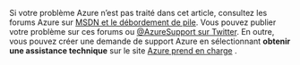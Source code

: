 Si votre problème Azure n’est pas traité dans cet article, consultez les forums Azure sur [MSDN et le débordement de pile](https://azure.microsoft.com/support/forums/). Vous pouvez publier votre problème sur ces forums ou [ @AzureSupport sur Twitter](https://twitter.com/AzureSupport). En outre, vous pouvez créer une demande de support Azure en sélectionnant **obtenir une assistance technique** sur le site [Azure prend en charge](https://azure.microsoft.com/support/options/) .
